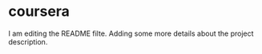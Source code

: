 # coursera



I am editing the README filte. Adding some more details about the project description.
